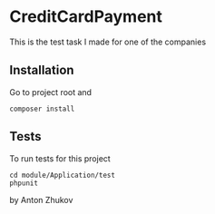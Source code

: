 CreditCardPayment
=======================
This is the test task I made for one of the companies

Installation
------------
Go to project root and

    composer install

Tests
------------
To run tests for this project

    cd module/Application/test
    phpunit
    
by Anton Zhukov
